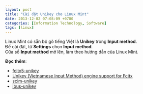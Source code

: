 ```yaml
---
layout: post
title: "Cài đặt Unikey cho Linux Mint"
date: 2013-12-02 07:08:09 +0700
categories: [Information Technology, Software]
tags: [linux]
---
```


Linux Mint có sẵn bộ gõ tiếng Việt là **Unikey** trong **Input method**.  
Để cài đặt, từ **Settings** chọn **Input method**.  
Cửa sổ **Input method** mở lên, làm theo hướng dẫn của Linux Mint.  

**Đọc thêm**:
- [fcitx5-unikey](https://community.linuxmint.com/software/view/fcitx5-unikey)
- [Unikey (Vietnamese Input Method) engine support for Fcitx](https://github.com/fcitx/fcitx5-unikey)
- [scim-unikey](https://community.linuxmint.com/software/view/scim-unikey)
- [ibus-unikey](https://community.linuxmint.com/software/view/ibus-unikey)
